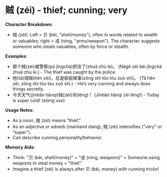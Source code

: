 # **贼 (zéi) - thief; cunning; very**

**Character Breakdown**:  
- 贼 (zéi): Left = 贝 (bèi, "shell/money"), often in words related to wealth or valuables; right = 戎 (róng, "arms/weapon"). The character suggests someone who steals valuables, often by force or stealth.

**Examples**:  
- 那个贼(zéi)被警察(pó jǐngchá)抓住了(zhuā zhù le)。 (Nàgè zéi bèi jǐngchá zhuā zhù le.) - The thief was caught by the police.  
- 他(tā)很贼(hěn zéi)，总是偷偷做事(zǒng shì tōu tōu zuò shì)。 (Tā hěn zéi, zǒng shì tōu tōu zuò shì.) - He’s very cunning and always does things secretly.  
- 今天天气(jīntiān tiānqì)贼(zéi)冷(lěng)！ (Jīntiān tiānqì zéi lěng!) - Today is super cold! (*slang use*)

**Usage Notes**:  
- As a noun, 贼 (zéi) means "thief."  
- As an adjective or adverb (mainland slang), 贼 (zéi) intensifies ("very" or “super”).  
- Can describe cunning personality/behavior.

**Memory Aids**:  
- Think: "贝 (bèi, shell/money)" + "戎 (róng, weapons)" = Someone using weapons to steal money = "thief."  
- Imagine a thief (zéi) is always after 贝 (bèi, money) with cunning tricks!